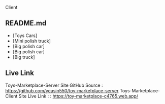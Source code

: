 Client

## README.md 

 - [Toys Cars]
 - [Mini polish truck]
 - [Big polish car]
 - [Big polish car]
 - [Big truck]


## Live Link
Toys-Marketplace-Server Site GitHub Source : 
https://github.com/yeasin550/toy-marketplace-server
Toys-Marketplace-Client Site Live Link : 
[](https://toy-marketplace-c4765.web.app/) : https://toy-marketplace-c4765.web.app/


